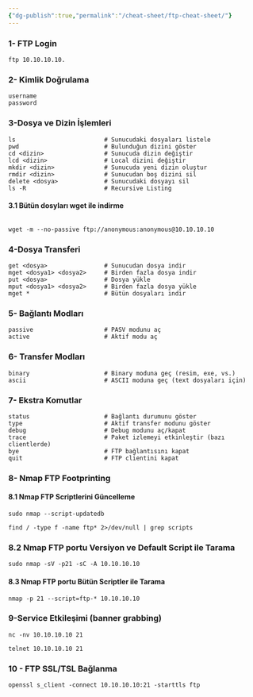 ```yaml
---
{"dg-publish":true,"permalink":"/cheat-sheet/ftp-cheat-sheet/"}
---
```



### 1- FTP Login 

```
ftp 10.10.10.10.
```

### 2- Kimlik Doğrulama

```
username
password
```

### 3-Dosya ve Dizin İşlemleri

```
ls                         # Sunucudaki dosyaları listele  
pwd                        # Bulunduğun dizini göster  
cd <dizin>                 # Sunucuda dizin değiştir  
lcd <dizin>                # Local dizini değiştir  
mkdir <dizin>              # Sunucuda yeni dizin oluştur  
rmdir <dizin>              # Sunucudan boş dizini sil  
delete <dosya>             # Sunucudaki dosyayı sil  
ls -R                      # Recursive Listing
```

#### 3.1 Bütün dosyları wget ile indirme 

```

wget -m --no-passive ftp://anonymous:anonymous@10.10.10.10

```


### 4-Dosya Transferi

```
get <dosya>                # Sunucudan dosya indir  
mget <dosya1> <dosya2>     # Birden fazla dosya indir  
put <dosya>                # Dosya yükle  
mput <dosya1> <dosya2>     # Birden fazla dosya yükle  
mget *                     # Bütün dosyaları indir
```


### 5- Bağlantı Modları

```
passive                    # PASV modunu aç  
active                     # Aktif modu aç  
```

### 6- Transfer Modları

```
binary                     # Binary moduna geç (resim, exe, vs.)  
ascii                      # ASCII moduna geç (text dosyaları için) 
```

### 7- Ekstra Komutlar

```
status                     # Bağlantı durumunu göster  
type                       # Aktif transfer modunu göster  
debug                      # Debug modunu aç/kapat  
trace                      # Paket izlemeyi etkinleştir (bazı                                        clientlerde)  
bye                        # FTP bağlantısını kapat  
quit                       # FTP clientini kapat  
```


### 8- Nmap FTP Footprinting

#### 8.1 Nmap FTP Scriptlerini Güncelleme

```
sudo nmap --script-updatedb

find / -type f -name ftp* 2>/dev/null | grep scripts
```

### 8.2 Nmap FTP portu Versiyon ve Default Script ile Tarama

```
sudo nmap -sV -p21 -sC -A 10.10.10.10
```

#### 8.3 Nmap FTP portu Bütün Scriptler ile Tarama

```
nmap -p 21 --script=ftp-* 10.10.10.10
```

### 9-Service Etkileşimi (banner grabbing)

```
nc -nv 10.10.10.10 21

telnet 10.10.10.10 21
```

### 10 - FTP SSL/TSL Bağlanma

```
openssl s_client -connect 10.10.10.10:21 -starttls ftp
```



